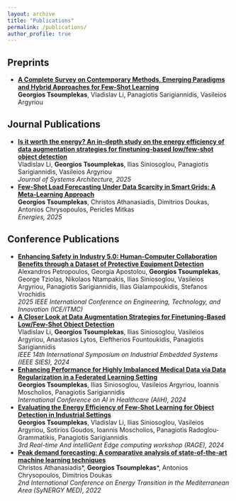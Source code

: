 ```yaml
---
layout: archive
title: "Publications"
permalink: /publications/
author_profile: true
---
```


Preprints
------------

- **[A Complete Survey on Contemporary Methods, Emerging Paradigms and Hybrid Approaches for Few-Shot Learning](https://arxiv.org/pdf/2402.03017)** <br> **Georgios Tsoumplekas**, Vladislav Li, Panagiotis Sarigiannidis, Vasileios Argyriou

Journal Publications
------------

- **[Is it worth the energy? An in-depth study on the energy efficiency of data augmentation strategies for finetuning-based low/few-shot object detection](https://www.sciencedirect.com/science/article/pii/S1383762125001560)** <br> Vladislav Li, **Georgios Tsoumplekas**, Ilias Siniosoglou, Panagiotis Sarigiannidis, Vasileios Argyriou <br> <em> Journal of Systems Architecture, 2025 </em>
- **[Few-Shot Load Forecasting Under Data Scarcity in Smart Grids: A Meta-Learning Approach](https://www.mdpi.com/1996-1073/18/3/742)** <br> **Georgios Tsoumplekas**, Christos Athanasiadis, Dimitrios Doukas, Antonios Chrysopoulos, Pericles Mitkas <br> <em> Energies, 2025 </em>

Conference Publications
------------

- **[Enhancing Safety in Industry 5.0: Human-Computer Collaboration Benefits through a Dataset of Protective Equipment Detection](https://ieeexplore.ieee.org/stamp/stamp.jsp?arnumber=11106673)** <br> Alexandros Petropoulos, Georgia Apostolou, **Georgios Tsoumplekas**, George Tziolas, Nikolaos Ntampakis, Ilias Siniosoglou, Vasileios Argyriou, Panagiotis Sarigiannidis, Ilias Gialampoukidis, Stefanos Vrochidis <br> <em> 2025 IEEE International Conference on Engineering, Technology, and Innovation (ICE/ITMC) </em>
- **[A Closer Look at Data Augmentation Strategies for Finetuning-Based Low/Few-Shot Object Detection](https://arxiv.org/pdf/2408.10940)** <br> Vladislav Li, **Georgios Tsoumplekas**, Ilias Siniosoglou, Vasileios Argyriou, Anastasios Lytos, Eleftherios Fountoukidis, Panagiotis Sarigiannidis <br> <em> IEEE 14th International Symposium on Industrial Embedded Systems (IEEE SIES), 2024 </em>
- **[Enhancing Performance for Highly Imbalanced Medical Data via Data Regularization in a Federated Learning Setting](https://arxiv.org/pdf/2405.20430)** <br> **Georgios Tsoumplekas**, Ilias Siniosoglou, Vasileios Argyriou, Ioannis Moscholios, Panagiotis Sarigiannidis <br> <em> International Conference on AI in Healthcare (AIiH), 2024 </em>
- **[Evaluating the Energy Efficiency of Few-Shot Learning for Object Detection in Industrial Settings](https://arxiv.org/pdf/2403.06631)** <br> **Georgios Tsoumplekas**, Vladislav Li, Ilias Siniosoglou, Vasileios Argyriou, Sotirios Goudos, Ioannis Moscholios, Panagiotis Radoglou-Grammatikis, Panagiotis Sarigiannidis <br> <em> 3rd Real-time And intelliGent Edge computing workshop (RAGE), 2024 </em>
- **[Peak demand forecasting: A comparative analysis of state-of-the-art machine learning techniques](https://ieeexplore.ieee.org/abstract/document/9941434)** <br> Christos Athanasiadis\*, **Georgios Tsoumplekas**\*, Antonios Chrysopoulos, Dimitrios Doukas <br> <em> 2nd International Conference on Energy Transition in the Mediterranean Area (SyNERGY MED), 2022 </em>
